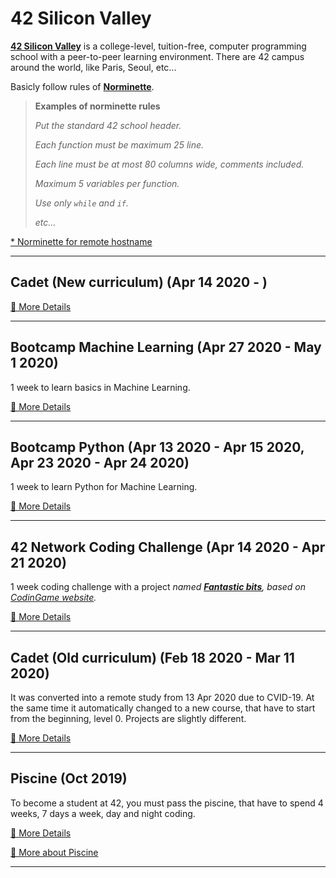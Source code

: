 # 42 Silicon Valley

**[42 Silicon Valley]** is a college-level, tuition-free, computer programming school with a peer-to-peer learning environment. There are 42 campus around the world, like Paris, Seoul, etc...

Basicly follow rules of **[Norminette]**.

> **Examples of norminette rules**
>
> *Put the standard 42 school header.*
>
> *Each function must be maximum 25 line.*
>
> *Each line must be at most 80 columns wide, comments included.*
>
> *Maximum 5 variables per function.*
>
> *Use only `while` and `if`.*
>
> *etc...*

[42 Silicon Valley]: https://www.42.us.org
[Norminette]: https://github.com/lisy0123/42/blob/master/norminette.en.pdf

[* Norminette for remote hostname](https://github.com/MrChafeits/42norme)



---

## Cadet (New curriculum) (Apr 14 2020 - )

[📖 More Details](https://github.com/lisy0123/42/blob/master/Cadet_new/README.md)



---

## Bootcamp Machine Learning (Apr 27 2020 - May 1 2020)

1 week to learn basics in Machine Learning. 

[📖 More Details](https://github.com/lisy0123/42/blob/master/Bootcamp_machine_learning/README.md)



---

## Bootcamp Python (Apr 13 2020 - Apr 15 2020, Apr 23 2020 - Apr 24 2020)

1 week to learn Python for Machine Learning.

[📖 More Details](https://github.com/lisy0123/42/blob/master/Bootcamp_python/README.md)



---

## 42 Network Coding Challenge (Apr 14 2020 - Apr 21 2020)

1 week coding challenge with a project *named [**Fantastic bits**](https://www.codingame.com/multiplayer/bot-programming/fantastic-bits), based on [CodinGame website](https://www.codingame.com).*

[📖 More Details](https://github.com/lisy0123/42/blob/master/42_Network_coding_challenge/README.md)



---

## Cadet (Old curriculum) (Feb 18 2020 - Mar 11 2020)

It was converted into a remote study from 13 Apr 2020 due to CVID-19. At the same time it automatically changed to a new course, that have to start from the beginning, level 0. Projects are slightly different. 

[📖 More Details](https://github.com/lisy0123/42/blob/master/Cadet_old/README.md)



---

## Piscine (Oct 2019)

To become a student at 42, you must pass the piscine, that have to spend 4 weeks, 7 days a week, day and night coding. 

[📖 More Details](https://github.com/lisy0123/42/blob/master/Piscine/README.md)

[📖 More about Piscine](https://www.42.us.org/program/piscine)



---
